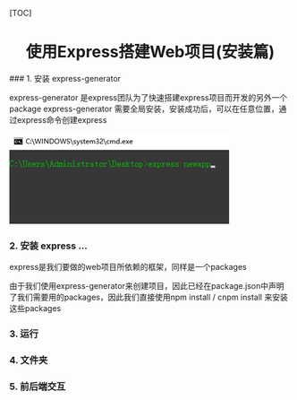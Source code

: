 [TOC]

<h1 style="text-align:center">使用Express搭建Web项目(安装篇)</h1>
### 1. 安装 express-generator

express-generator 是express团队为了快速搭建express项目而开发的另外一个package
express-generator 需要全局安装，安装成功后，可以在任意位置，通过express命令创建express

![创建express](img/create-express-pro.png)

### 2. 安装 express ...

express是我们要做的web项目所依赖的框架，同样是一个packages

由于我们使用express-generator来创建项目，因此已经在package.json中声明了我们需要用的packages，因此我们直接使用npm install / cnpm install 来安装这些packages

### 3. 运行

### 4. 文件夹

### 5. 前后端交互
